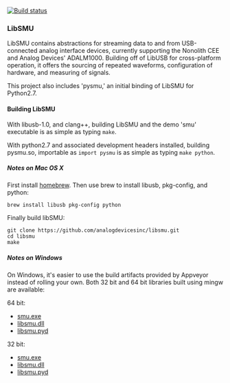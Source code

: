 [![Build status](https://ci.appveyor.com/api/projects/status/p30uj8rqulrxsqvs/branch/master?svg=true)](https://ci.appveyor.com/project/analogdevicesinc/libsmu/branch/master)

### LibSMU

LibSMU contains abstractions for streaming data to and from USB-connected
analog interface devices, currently supporting the Nonolith CEE and Analog
Devices' ADALM1000. Building off of LibUSB for cross-platform operation, it
offers the sourcing of repeated waveforms, configuration of hardware, and
measuring of signals.

This project also includes 'pysmu,' an initial binding of LibSMU for Python2.7.

#### Building LibSMU

With libusb-1.0, and clang++, building LibSMU and the demo 'smu' executable is
as simple as typing `make`.

With python2.7 and associated development headers installed, building pysmu.so,
importable as `import pysmu` is as simple as typing `make python`.

##### Notes on Mac OS X

First install [homebrew](http://brew.sh). Then use brew to install libusb, pkg-config, and python:

```
brew install libusb pkg-config python
```

Finally build libSMU:

```
git clone https://github.com/analogdevicesinc/libsmu.git
cd libsmu
make
```

##### Notes on Windows

On Windows, it's easier to use the build artifacts provided by Appveyor instead
of rolling your own. Both 32 bit and 64 bit libraries built using mingw are
available:

64 bit:
  - [smu.exe](https://ci.appveyor.com/api/projects/analogdevicesinc/libsmu/artifacts/smu.exe?branch=master&job=Platform%3A%20x64)
  - [libsmu.dll](https://ci.appveyor.com/api/projects/analogdevicesinc/libsmu/artifacts/libsmu.dll?branch=master&job=Platform%3A%20x64)
  - [libsmu.pyd](https://ci.appveyor.com/api/projects/analogdevicesinc/libsmu/artifacts/libsmu.pyd?branch=master&job=Platform%3A%20x64)

32 bit:
  - [smu.exe](https://ci.appveyor.com/api/projects/analogdevicesinc/libsmu/artifacts/smu.exe?branch=master&job=Platform%3A%20x86)
  - [libsmu.dll](https://ci.appveyor.com/api/projects/analogdevicesinc/libsmu/artifacts/libsmu.dll?branch=master&job=Platform%3A%20x86)
  - [libsmu.pyd](https://ci.appveyor.com/api/projects/analogdevicesinc/libsmu/artifacts/libsmu.pyd?branch=master&job=Platform%3A%20x86)
